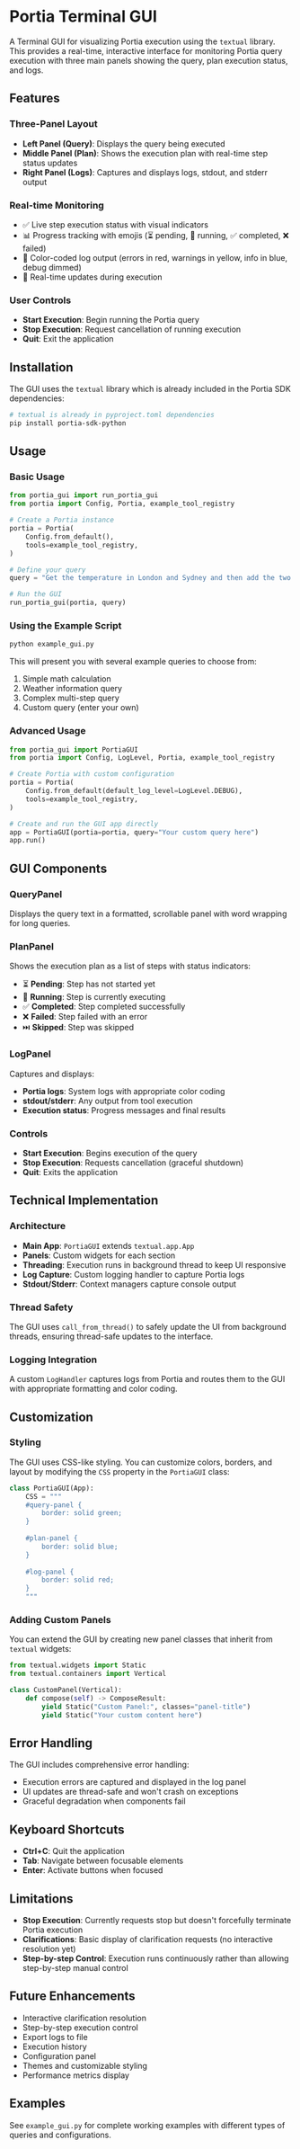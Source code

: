 # Portia Terminal GUI

A Terminal GUI for visualizing Portia execution using the `textual` library. This provides a real-time, interactive interface for monitoring Portia query execution with three main panels showing the query, plan execution status, and logs.

## Features

### Three-Panel Layout
- **Left Panel (Query)**: Displays the query being executed
- **Middle Panel (Plan)**: Shows the execution plan with real-time step status updates
- **Right Panel (Logs)**: Captures and displays logs, stdout, and stderr output

### Real-time Monitoring
- ✅ Live step execution status with visual indicators
- 📊 Progress tracking with emojis (⏳ pending, 🔄 running, ✅ completed, ❌ failed)
- 📝 Color-coded log output (errors in red, warnings in yellow, info in blue, debug dimmed)
- 🔄 Real-time updates during execution

### User Controls
- **Start Execution**: Begin running the Portia query
- **Stop Execution**: Request cancellation of running execution
- **Quit**: Exit the application

## Installation

The GUI uses the `textual` library which is already included in the Portia SDK dependencies:

```bash
# textual is already in pyproject.toml dependencies
pip install portia-sdk-python
```

## Usage

### Basic Usage

```python
from portia_gui import run_portia_gui
from portia import Config, Portia, example_tool_registry

# Create a Portia instance
portia = Portia(
    Config.from_default(),
    tools=example_tool_registry,
)

# Define your query
query = "Get the temperature in London and Sydney and then add the two temperatures"

# Run the GUI
run_portia_gui(portia, query)
```

### Using the Example Script

```bash
python example_gui.py
```

This will present you with several example queries to choose from:
1. Simple math calculation
2. Weather information query
3. Complex multi-step query
4. Custom query (enter your own)

### Advanced Usage

```python
from portia_gui import PortiaGUI
from portia import Config, LogLevel, Portia, example_tool_registry

# Create Portia with custom configuration
portia = Portia(
    Config.from_default(default_log_level=LogLevel.DEBUG),
    tools=example_tool_registry,
)

# Create and run the GUI app directly
app = PortiaGUI(portia=portia, query="Your custom query here")
app.run()
```

## GUI Components

### QueryPanel
Displays the query text in a formatted, scrollable panel with word wrapping for long queries.

### PlanPanel
Shows the execution plan as a list of steps with status indicators:
- ⏳ **Pending**: Step has not started yet
- 🔄 **Running**: Step is currently executing
- ✅ **Completed**: Step completed successfully
- ❌ **Failed**: Step failed with an error
- ⏭️ **Skipped**: Step was skipped

### LogPanel
Captures and displays:
- **Portia logs**: System logs with appropriate color coding
- **stdout/stderr**: Any output from tool execution
- **Execution status**: Progress messages and final results

### Controls
- **Start Execution**: Begins execution of the query
- **Stop Execution**: Requests cancellation (graceful shutdown)
- **Quit**: Exits the application

## Technical Implementation

### Architecture
- **Main App**: `PortiaGUI` extends `textual.app.App`
- **Panels**: Custom widgets for each section
- **Threading**: Execution runs in background thread to keep UI responsive
- **Log Capture**: Custom logging handler to capture Portia logs
- **Stdout/Stderr**: Context managers capture console output

### Thread Safety
The GUI uses `call_from_thread()` to safely update the UI from background threads, ensuring thread-safe updates to the interface.

### Logging Integration
A custom `LogHandler` captures logs from Portia and routes them to the GUI with appropriate formatting and color coding.

## Customization

### Styling
The GUI uses CSS-like styling. You can customize colors, borders, and layout by modifying the `CSS` property in the `PortiaGUI` class:

```python
class PortiaGUI(App):
    CSS = """
    #query-panel {
        border: solid green;
    }
    
    #plan-panel {
        border: solid blue;
    }
    
    #log-panel {
        border: solid red;
    }
    """
```

### Adding Custom Panels
You can extend the GUI by creating new panel classes that inherit from `textual` widgets:

```python
from textual.widgets import Static
from textual.containers import Vertical

class CustomPanel(Vertical):
    def compose(self) -> ComposeResult:
        yield Static("Custom Panel:", classes="panel-title")
        yield Static("Your custom content here")
```

## Error Handling

The GUI includes comprehensive error handling:
- Execution errors are captured and displayed in the log panel
- UI updates are thread-safe and won't crash on exceptions
- Graceful degradation when components fail

## Keyboard Shortcuts

- **Ctrl+C**: Quit the application
- **Tab**: Navigate between focusable elements
- **Enter**: Activate buttons when focused

## Limitations

- **Stop Execution**: Currently requests stop but doesn't forcefully terminate Portia execution
- **Clarifications**: Basic display of clarification requests (no interactive resolution yet)
- **Step-by-step Control**: Execution runs continuously rather than allowing step-by-step manual control

## Future Enhancements

- Interactive clarification resolution
- Step-by-step execution control
- Export logs to file
- Execution history
- Configuration panel
- Themes and customizable styling
- Performance metrics display

## Examples

See `example_gui.py` for complete working examples with different types of queries and configurations. 